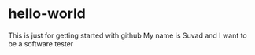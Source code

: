 # hello-world
This is just for getting started with github
My name is Suvad and I want to be a software tester
